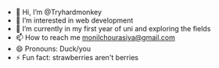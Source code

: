 - 👋 Hi, I’m @Tryhardmonkey
- 👀 I’m interested in web development
- 🌱 I’m currently in my first year of uni and exploring the fields
- 📫 How to reach me monilchourasiya@gmail.com
- 😄 Pronouns: Duck/you
- ⚡ Fun fact: strawberries aren't berries

<!---
Tryhardmonkey/Tryhardmonkey is a ✨ special ✨ repository because its `README.md` (this file) appears on your GitHub profile.
You can click the Preview link to take a look at your changes.
--->
